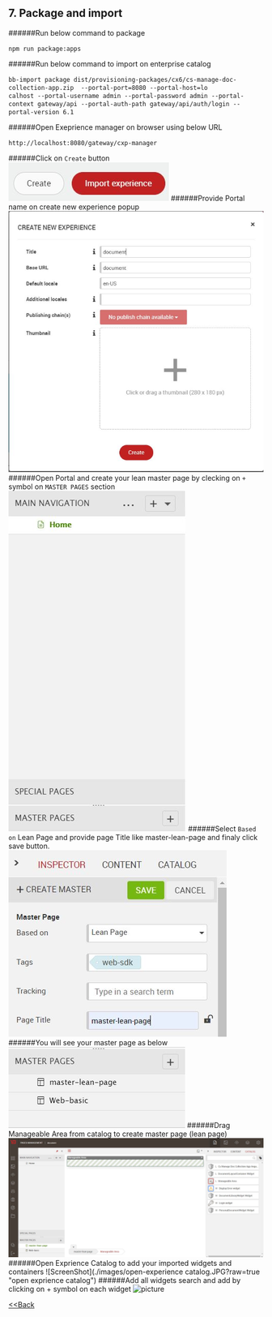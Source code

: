 ## 7. Package and import

######Run below command to package
````
npm run package:apps
````

######Run below command to import on enterprise catalog
````
bb-import package dist/provisioning-packages/cx6/cs-manage-doc-collection-app.zip  --portal-port=8080 --portal-host=lo
calhost --portal-username admin --portal-password admin --portal-context gateway/api --portal-auth-path gateway/api/auth/login --portal-version 6.1
````
######Open Exeprience manager on browser using below URL
````
http://localhost:8080/gateway/cxp-manager
```` 
######Click on `Create` button
![Alt text](./images/create-experience-button.jpg?raw=true "Create button")
######Provide Portal name on create new experience popup
![Alt text](./images/create-new-experience-popup.jpg?raw=true "Create new experience")
######Open Portal and create your lean master page by clecking on `+` symbol on `MASTER PAGES` section
![Alt text](./images/pages.jpg?raw=true "pages")
######Select `Based on` Lean Page and provide page Title like master-lean-page and finaly click save button.
![Alt text](./images/master-page.jpg?raw=true "master page")
######You will see your master page as below 
![Alt text](./images/master-page-created.jpg?raw=true "master pages")
######Drag Manageable Area from catalog to create master page (lean page)
![ScreenShot](./images/drag-manageable-area.jpg?raw=true "manageable area")
######Open Exprience Catalog to add your imported widgets and containers
![ScreenShot](./images/open-experience catalog.JPG?raw=true "open exprience catalog")
######Add all widgets search and add by clicking on + symbol on each widget
![picture](/images/add-widget-into-portal-catalog.JPG) 
 
 [<<Back](./README.md)
